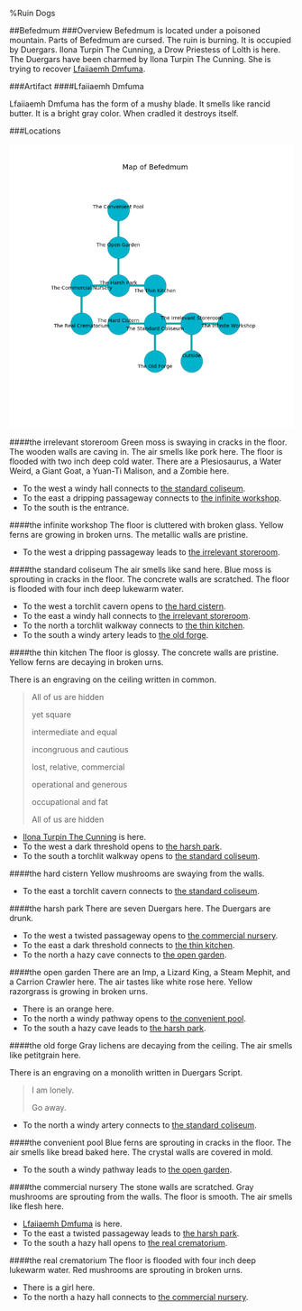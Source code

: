 %Ruin Dogs

##Befedmum
###Overview
Befedmum is located under a poisoned mountain. Parts of Befedmum are cursed. The ruin is burning. It is occupied by Duergars. <a name="Ilona-Turpin-The-Cunning"></a>Ilona Turpin The Cunning, a Drow Priestess of Lolth is here. The Duergars have been charmed by Ilona Turpin The Cunning. She  is trying to recover [Lfaiiaemh Dmfuma](#Lfaiiaemh-Dmfuma). 



###Artifact
####<a name="Lfaiiaemh-Dmfuma"></a>Lfaiiaemh Dmfuma


Lfaiiaemh Dmfuma has the form of a mushy blade. It smells like rancid butter. It is a bright gray color. When cradled it destroys itself. 





###Locations


![](../v2/images/Befedmum.png)

####<a name="the-irrelevant-storeroom"></a>the irrelevant storeroom
Green moss is swaying in cracks in the floor. The wooden walls are caving in. The air smells like pork here. The floor is flooded with two inch deep cold water. There are a Plesiosaurus, a Water Weird, a Giant Goat, a Yuan-Ti Malison, and a Zombie here. 



* To the west a windy hall connects to [the standard coliseum](#the-standard-coliseum).
* To the east a dripping passageway connects to [the infinite workshop](#the-infinite-workshop).
* To the south is the entrance.


####<a name="the-infinite-workshop"></a>the infinite workshop
The floor is cluttered with broken glass. Yellow ferns are growing in broken urns. The metallic walls are pristine. 



* To the west a dripping passageway leads to [the irrelevant storeroom](#the-irrelevant-storeroom).


####<a name="the-standard-coliseum"></a>the standard coliseum
The air smells like sand here. Blue moss is sprouting in cracks in the floor. The concrete walls are scratched. The floor is flooded with four inch deep lukewarm water. 



* To the west a torchlit cavern opens to [the hard cistern](#the-hard-cistern).
* To the east a windy hall connects to [the irrelevant storeroom](#the-irrelevant-storeroom).
* To the north a torchlit walkway connects to [the thin kitchen](#the-thin-kitchen).
* To the south a windy artery leads to [the old forge](#the-old-forge).


####<a name="the-thin-kitchen"></a>the thin kitchen
The floor is glossy. The concrete walls are pristine. Yellow ferns are decaying in broken urns. 

There is an engraving on the ceiling written in common. 

> All of us are hidden
>
> yet square
>
> intermediate and equal
>
> incongruous and cautious
>
> lost, relative, commercial
>
> operational and generous
>
> occupational and fat
>
> All of us are hidden
>


* [Ilona Turpin The Cunning](#Ilona-Turpin-The-Cunning) is here.
* To the west a dark threshold opens to [the harsh park](#the-harsh-park).
* To the south a torchlit walkway opens to [the standard coliseum](#the-standard-coliseum).


####<a name="the-hard-cistern"></a>the hard cistern
Yellow mushrooms are swaying from the walls. 



* To the east a torchlit cavern connects to [the standard coliseum](#the-standard-coliseum).


####<a name="the-harsh-park"></a>the harsh park
There are seven Duergars here. The Duergars are drunk. 



* To the west a twisted passageway opens to [the commercial nursery](#the-commercial-nursery).
* To the east a dark threshold connects to [the thin kitchen](#the-thin-kitchen).
* To the north a hazy cave connects to [the open garden](#the-open-garden).


####<a name="the-open-garden"></a>the open garden
There are an Imp, a Lizard King, a Steam Mephit, and a Carrion Crawler here. The air tastes like white rose here. Yellow razorgrass is growing in broken urns. 



* There is an orange here.
* To the north a windy pathway opens to [the convenient pool](#the-convenient-pool).
* To the south a hazy cave leads to [the harsh park](#the-harsh-park).


####<a name="the-old-forge"></a>the old forge
Gray lichens are decaying from the ceiling. The air smells like petitgrain here. 

There is an engraving on a monolith written in Duergars Script. 

> I am lonely.
>
> Go away.
>


* To the north a windy artery connects to [the standard coliseum](#the-standard-coliseum).


####<a name="the-convenient-pool"></a>the convenient pool
Blue ferns are sprouting in cracks in the floor. The air smells like bread baked here. The crystal walls are covered in mold. 



* To the south a windy pathway leads to [the open garden](#the-open-garden).


####<a name="the-commercial-nursery"></a>the commercial nursery
The stone walls are scratched. Gray mushrooms are sprouting from the walls. The floor is smooth. The air smells like flesh here. 



* [Lfaiiaemh Dmfuma](#Lfaiiaemh-Dmfuma) is here.
* To the east a twisted passageway leads to [the harsh park](#the-harsh-park).
* To the south a hazy hall opens to [the real crematorium](#the-real-crematorium).


####<a name="the-real-crematorium"></a>the real crematorium
The floor is flooded with four inch deep lukewarm water. Red mushrooms are sprouting in broken urns. 



* There is a girl here.
* To the north a hazy hall connects to [the commercial nursery](#the-commercial-nursery).


